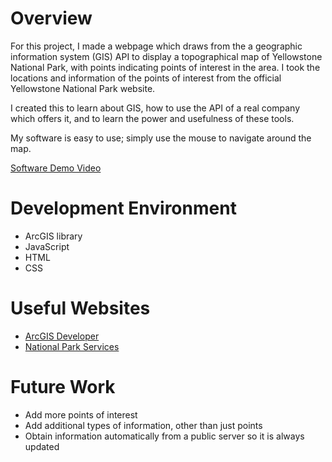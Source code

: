 # Overview

For this project, I made a webpage which draws from the a geographic information system (GIS)
API to display a topographical map of Yellowstone National Park, 
with points indicating points of interest in the area. I took the locations and information 
of the points of interest from the official Yellowstone National Park website.

I created this to learn about GIS, how to use the API of a real company which offers it, 
and to learn the power and usefulness of these tools.

My software is easy to use; simply use the mouse to navigate around the map.

[Software Demo Video](http://youtube.link.goes.here)

# Development Environment

* ArcGIS library
* JavaScript
* HTML
* CSS

# Useful Websites

* [ArcGIS Developer](https://developers.arcgis.com/javascript/latest/)
* [National Park Services](https://www.nps.gov/yell/planyourvisit/maps.htm)

# Future Work

* Add more points of interest
* Add additional types of information, other than just points
* Obtain information automatically from a public server so it is always updated
